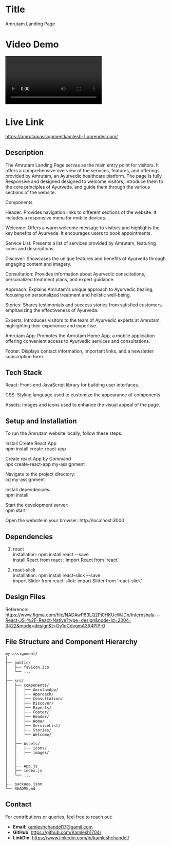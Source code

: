 # Title
Amrutam Landing Page

# Video Demo
![Video Demo](https://github.com/Kamlesh1704/amrutamAssignmentKamlesh/raw/main/React%20App%20-%20Google%20Chrome%202024-04-21%2000-03-00.mp4)

# Live Link

https://amrutamassignmentkamlesh-1.onrender.com/

## Description

The Amrutam Landing Page serves as the main entry point for visitors. It offers a comprehensive overview of the services, features, and offerings provided by Amrutam, an Ayurvedic healthcare platform.
The page is fully  Responsive and designed designed to welcome visitors, introduce them to the core principles of Ayurveda, and guide them through the various sections of the website.

Components

Header: Provides navigation links to different sections of the website. It includes a responsive menu for mobile devices.

Welcome: Offers a warm welcome message to visitors and highlights the key benefits of Ayurveda. It encourages users to book appointments.

Service List: Presents a list of services provided by Amrutam, featuring icons and descriptions.

Discover: Showcases the unique features and benefits of Ayurveda through engaging content and imagery.

Consultation: Provides information about Ayurvedic consultations, personalized treatment plans, and expert guidance.

Approach: Explains Amrutam's unique approach to Ayurvedic healing, focusing on personalized treatment and holistic well-being.

Stories: Shares testimonials and success stories from satisfied customers, emphasizing the effectiveness of Ayurveda.

Experts: Introduces visitors to the team of Ayurvedic experts at Amrutam, highlighting their experience and expertise.

Amrutam App: Promotes the Amrutam Home App, a mobile application offering convenient access to Ayurvedic services and consultations.

Footer: Displays contact information, important links, and a newsletter subscription form.

## Tech Stack

React: Front-end JavaScript library for building user interfaces.

CSS: Styling language used to customize the appearance of components.

Assets: Images and icons used to enhance the visual appeal of the page.

## Setup and Installation

To run the Amrutam website locally, follow these steps:   

Install Create React App   
    npm install create-react-app   

Create react App by Command   
    npx create-react-app my-assignment   

Navigate to the project directory:   
    cd my-assignment   

Install dependencies:   
    npm install   

Start the development server:   
    npm start   

Open the website in your browser:
    http://localhost:3000

## Dependencies

1. react   
    installation:    npm install react --save   
    install React from react :    import React from 'react'   

2. react-slick   
    installation:    npm install react-slick --save   
    import Slider from react-slick:    import Slider from 'react-slick'   

## Design Files
Reference: https://www.figma.com/file/NADAwP83LQ2Pj0HKUeWJDn/Internshala---React-JS-%2F-React-Native?type=design&node-id=2004-3422&mode=design&t=Oy1qCdvqmA3R4PIP-0

## File Structure and Component Hierarchy

    my-assignment/
    │
    ├── public/
    │   ├── favicon.ico
    │   └── ...
    │
    ├── src/
    │   ├── components/
    │   │   ├── AmrutamApp/
    │   │   ├── Approach/
    │   │   ├── Consultation/
    │   │   ├── Discover/
    │   │   ├── Experts/
    │   │   ├── Footer/
    │   │   ├── Header/
    │   │   ├── Home/
    │   │   ├── ServiceList/
    │   │   ├── Stories/
    │   │   └── Welcome/
    │   │       
    │   ├── Assets/
    │   │   ├── icons/
    │   │   ├── images/
    │   │
    │   │
    │   ├── App.js
    │   ├── index.js
    │   └── ...
    │
    ├── package.json
    └── README.md

## Contact

For contributions or queries, feel free to reach out:
- **Email**: kamleshchandel17@gamil.com
- **GitHub**: https://github.com/Kamlesh1704/
- **LinkDin**: https://www.linkedin.com/in/kamleshchandel/


